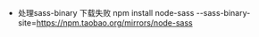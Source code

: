 - 处理sass-binary 下载失败
npm install node-sass --sass-binary-site=https://npm.taobao.org/mirrors/node-sass
